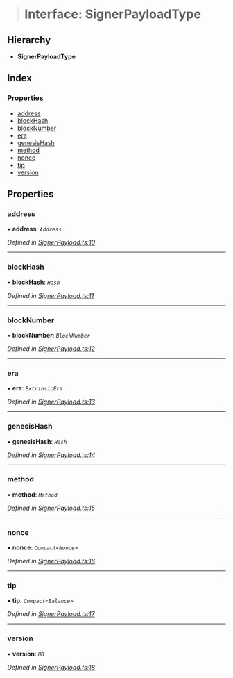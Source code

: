 > # Interface: SignerPayloadType

## Hierarchy

* **SignerPayloadType**

## Index

### Properties

* [address](_signerpayload_.signerpayloadtype.md#address)
* [blockHash](_signerpayload_.signerpayloadtype.md#blockhash)
* [blockNumber](_signerpayload_.signerpayloadtype.md#blocknumber)
* [era](_signerpayload_.signerpayloadtype.md#era)
* [genesisHash](_signerpayload_.signerpayloadtype.md#genesishash)
* [method](_signerpayload_.signerpayloadtype.md#method)
* [nonce](_signerpayload_.signerpayloadtype.md#nonce)
* [tip](_signerpayload_.signerpayloadtype.md#tip)
* [version](_signerpayload_.signerpayloadtype.md#version)

## Properties

###  address

• **address**: *`Address`*

*Defined in [SignerPayload.ts:10](https://github.com/polkadot-js/api/blob/c3811ee/packages/api/src/SignerPayload.ts#L10)*

___

###  blockHash

• **blockHash**: *`Hash`*

*Defined in [SignerPayload.ts:11](https://github.com/polkadot-js/api/blob/c3811ee/packages/api/src/SignerPayload.ts#L11)*

___

###  blockNumber

• **blockNumber**: *`BlockNumber`*

*Defined in [SignerPayload.ts:12](https://github.com/polkadot-js/api/blob/c3811ee/packages/api/src/SignerPayload.ts#L12)*

___

###  era

• **era**: *`ExtrinsicEra`*

*Defined in [SignerPayload.ts:13](https://github.com/polkadot-js/api/blob/c3811ee/packages/api/src/SignerPayload.ts#L13)*

___

###  genesisHash

• **genesisHash**: *`Hash`*

*Defined in [SignerPayload.ts:14](https://github.com/polkadot-js/api/blob/c3811ee/packages/api/src/SignerPayload.ts#L14)*

___

###  method

• **method**: *`Method`*

*Defined in [SignerPayload.ts:15](https://github.com/polkadot-js/api/blob/c3811ee/packages/api/src/SignerPayload.ts#L15)*

___

###  nonce

• **nonce**: *`Compact<Nonce>`*

*Defined in [SignerPayload.ts:16](https://github.com/polkadot-js/api/blob/c3811ee/packages/api/src/SignerPayload.ts#L16)*

___

###  tip

• **tip**: *`Compact<Balance>`*

*Defined in [SignerPayload.ts:17](https://github.com/polkadot-js/api/blob/c3811ee/packages/api/src/SignerPayload.ts#L17)*

___

###  version

• **version**: *`U8`*

*Defined in [SignerPayload.ts:18](https://github.com/polkadot-js/api/blob/c3811ee/packages/api/src/SignerPayload.ts#L18)*